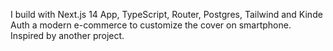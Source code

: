 I build with Next.js 14 App, TypeScript, Router, Postgres, Tailwind and Kinde Auth a modern e-commerce to customize the cover on smartphone. Inspired by another project.
